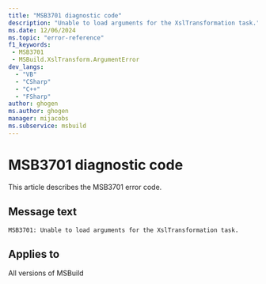 ```yaml
---
title: "MSB3701 diagnostic code"
description: "Unable to load arguments for the XslTransformation task."
ms.date: 12/06/2024
ms.topic: "error-reference"
f1_keywords:
 - MSB3701
 - MSBuild.XslTransform.ArgumentError
dev_langs:
  - "VB"
  - "CSharp"
  - "C++"
  - "FSharp"
author: ghogen
ms.author: ghogen
manager: mijacobs
ms.subservice: msbuild
---
```


# MSB3701 diagnostic code

<!-- :::ErrorDefinitionDescription::: -->
<!-- :::editable-content name="introDescription"::: -->
This article describes the MSB3701 error code.
<!-- :::editable-content-end::: -->

## Message text

`MSB3701: Unable to load arguments for the XslTransformation task.`

<!-- :::editable-content name="postOutputDescription"::: -->
<!--
{StrBegin="MSB3701: "}
-->
<!-- :::editable-content-end::: -->
<!-- :::ErrorDefinitionDescription-end::: -->

## Applies to

All versions of MSBuild
